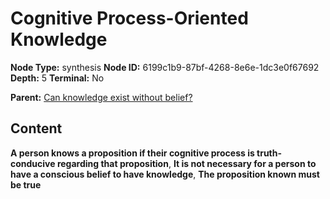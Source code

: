 # Cognitive Process-Oriented Knowledge

**Node Type:** synthesis
**Node ID:** 6199c1b9-87bf-4268-8e6e-1dc3e0f67692
**Depth:** 5
**Terminal:** No

**Parent:** [Can knowledge exist without belief?](can-knowledge-exist-without-belief-antithesis-3429c4e8-bb73-47af-b611-2b235e9a850c.md)

## Content

**A person knows a proposition if their cognitive process is truth-conducive regarding that proposition**, **It is not necessary for a person to have a conscious belief to have knowledge**, **The proposition known must be true**
